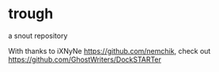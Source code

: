 # trough
 a snout repository
 
 

With thanks to iXNyNe https://github.com/nemchik, check out https://github.com/GhostWriters/DockSTARTer
